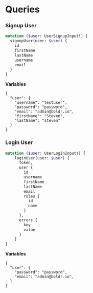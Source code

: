 # Queries


### Signup User
```graphql
mutation ($user: UserSignupInput!) {
  signupUser(user: $user) {
    id
    firstName
    lastName
    username
    email
  }
}
```

**Variables**
```
{
  "user": {
    "username": "testuser",
    "password": "password",
    "email": "admin@boldr.io",
    "firstName": "Steven",
    "lastName": "steven"
  }
}
```

### Login User

```graphql
mutation ($user: UserLoginInput!) {
    loginUser(user: $user) {
      token,
      user {
        id
        username
        firstName
        lastName
        email
        roles {
          id
          name
        }
      },
      errors {
        key
        value
      }
    }
}
```

**Variables**
```
{
  "user": {
    "password": "password",
    "email": "admin@boldr.io",
  }
}
```
